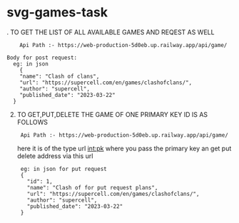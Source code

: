 # svg-games-task

. TO GET THE LIST OF ALL AVAILABLE GAMES AND REQEST AS WELL 
		 		 
		Api Path :- https://web-production-5d0eb.up.railway.app/api/game/
		
    Body for post request:
      eg: in json
        {
        "name": "Clash of clans",
        "url": "https://supercell.com/en/games/clashofclans/",
        "author": "supercell",
        "published_date": "2023-03-22"
      }

      

2. TO GET,PUT,DELETE THE GAME OF ONE PRIMARY KEY ID IS AS FOLLOWS
		
			
		Api Path :- https://web-production-5d0eb.up.railway.app/api/game/
    
    here it is of the type url <int:pk> where you pass the primary key an get put delete address via this url
    
		
		eg: in json for put request
        {
          "id": 1,
          "name": "Clash of for put request plans",
          "url": "https://supercell.com/en/games/clashofclans/",
          "author": "supercell",
          "published_date": "2023-03-22"
        }
